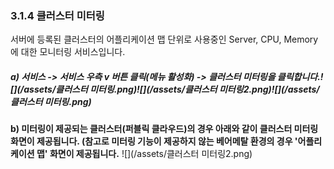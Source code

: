 ### 3.1.4 클러스터 미터링

서버에 등록된 클러스터의 어플리케이션 맵 단위로 사용중인 Server, CPU, Memory에 대한 모니터링 서비스입니다.

##### a\) 서비스 -&gt; 서비스 우측 v 버튼 클릭\(메뉴 활성화\) -&gt; 클러스터 미터링을 클릭합니다.![](/assets/클러스터 미터링.png)![](/assets/클러스터 미터링2.png)![](/assets/클러스터 미터링.png)

**b\) 미터링이 제공되는 클러스터\(퍼블릭 클라우드\)의 경우 아래와 같이 클러스터 미터링 화면이 제공됩니다. \(참고로 미터링 기능이 제공하지 않는 베어메탈 환경의 경우 '어플리케이션 맵' 화면이 제공됩니다.** ![](/assets/클러스터 미터링2.png)

